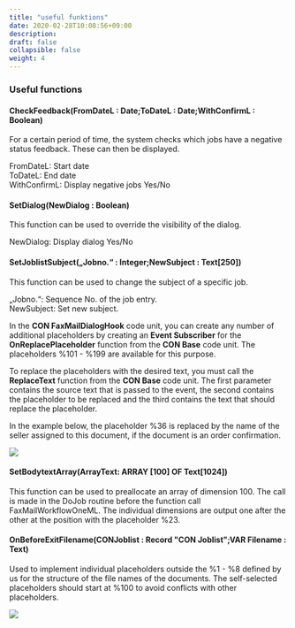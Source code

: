 ```yaml
---
title: "useful funktions"
date: 2020-02-28T10:08:56+09:00
description: 
draft: false
collapsible: false
weight: 4
---
```


### Useful functions

#### CheckFeedback(FromDateL : Date;ToDateL : Date;WithConfirmL : Boolean)

For a certain period of time, the system checks which jobs have a negative status feedback. These can then be displayed.

FromDateL: Start date   
ToDateL: End date  
WithConfirmL: Display negative jobs Yes/No

#### SetDialog(NewDialog : Boolean)

This function can be used to override the visibility of the dialog.

NewDialog: Display dialog Yes/No

#### SetJoblistSubject(„Jobno.“ : Integer;NewSubject : Text[250])

This function can be used to change the subject of a specific job.

„Jobno.“: Sequence No. of the job entry.  
NewSubject: Set new subject.

In the **CON FaxMailDialogHook** code unit, you can create any number of additional placeholders by creating an **Event Subscriber** for the **OnReplacePlaceholder** function from the **CON Base** code unit. The placeholders %101 - %199 are available for this purpose.

To replace the placeholders with the desired text, you must call the **ReplaceText** function from the **CON Base** code unit. The first parameter contains the source text that is passed to the event, the second contains the placeholder to be replaced and the third contains the text that should replace the placeholder.

In the example below, the placeholder %36 is replaced by the name of the seller assigned to this document, if the document is an order confirmation.

![](/images/connectornav/base/setjoblistsubject.png)

#### SetBodytextArray(ArrayText: ARRAY [100] OF Text[1024])

This function can be used to preallocate an array of dimension 100. The call is made in the DoJob routine before the function call FaxMailWorkflowOneML. The individual dimensions are output one after the other at the position with the placeholder %23.

#### OnBeforeExitFilename(CONJoblist : Record "CON Joblist";VAR Filename : Text)

Used to implement individual placeholders outside the %1 - %8 defined by us for the structure of the file names of the documents.
The self-selected placeholders should start at %100 to avoid conflicts with other placeholders.

![](images/connectornav/base/OnBeforeExitFilename_Bsp.png)